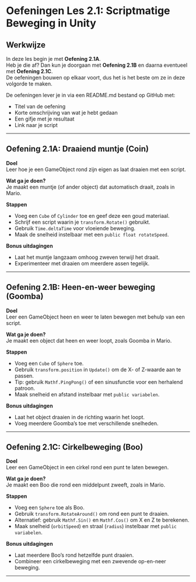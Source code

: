 # Oefeningen Les 2.1: Scriptmatige Beweging in Unity

## Werkwijze

In deze les begin je met **Oefening 2.1A**.  
Heb je die af? Dan kun je doorgaan met **Oefening 2.1B** en daarna eventueel met **Oefening 2.1C**.  
De oefeningen bouwen op elkaar voort, dus het is het beste om ze in deze volgorde te maken.  

De oefeningen lever je in via een README.md bestand op GitHub met:  
- Titel van de oefening  
- Korte omschrijving van wat je hebt gedaan  
- Een gifje met je resultaat  
- Link naar je script  

---

## Oefening 2.1A: Draaiend muntje (Coin)

**Doel**  
Leer hoe je een GameObject rond zijn eigen as laat draaien met een script.  

**Wat ga je doen?**  
Je maakt een muntje (of ander object) dat automatisch draait, zoals in Mario.  

**Stappen**  
- Voeg een `Cube` of `Cylinder` toe en geef deze een goud materiaal.  
- Schrijf een script waarin je `transform.Rotate()` gebruikt.  
- Gebruik `Time.deltaTime` voor vloeiende beweging.  
- Maak de snelheid instelbaar met een `public float rotateSpeed`.  

**Bonus uitdagingen**  
- Laat het muntje langzaam omhoog zweven terwijl het draait.  
- Experimenteer met draaien om meerdere assen tegelijk.  

---

## Oefening 2.1B: Heen-en-weer beweging (Goomba)

**Doel**  
Leer een GameObject heen en weer te laten bewegen met behulp van een script.  

**Wat ga je doen?**  
Je maakt een object dat heen en weer loopt, zoals Goomba in Mario.  

**Stappen**  
- Voeg een `Cube` of `Sphere` toe.  
- Gebruik `transform.position` in `Update()` om de X- of Z-waarde aan te passen.  
- Tip: gebruik `Mathf.PingPong()` of een sinusfunctie voor een herhalend patroon.  
- Maak snelheid en afstand instelbaar met `public variabelen`.  

**Bonus uitdagingen**  
- Laat het object draaien in de richting waarin het loopt.  
- Voeg meerdere Goomba’s toe met verschillende snelheden.  

---

## Oefening 2.1C: Cirkelbeweging (Boo)

**Doel**  
Leer een GameObject in een cirkel rond een punt te laten bewegen.  

**Wat ga je doen?**  
Je maakt een Boo die rond een middelpunt zweeft, zoals in Mario.  

**Stappen**  
- Voeg een `Sphere` toe als Boo.  
- Gebruik `transform.RotateAround()` om rond een punt te draaien.  
- Alternatief: gebruik `Mathf.Sin()` en `Mathf.Cos()` om X en Z te berekenen.  
- Maak snelheid (`orbitSpeed`) en straal (`radius`) instelbaar met `public variabelen`.  

**Bonus uitdagingen**  
- Laat meerdere Boo’s rond hetzelfde punt draaien.  
- Combineer een cirkelbeweging met een zwevende op-en-neer beweging.  

---

